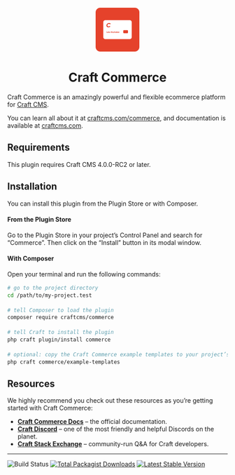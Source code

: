 <p align="center"><img src="./src/icon.svg" width="100" height="100" alt="Craft Commerce icon"></p>

<h1 align="center">Craft Commerce</h1>

Craft Commerce is an amazingly powerful and flexible ecommerce platform for [Craft CMS](https://craftcms.com).

You can learn all about it at [craftcms.com/commerce](https://craftcms.com/commerce), and documentation is available at [craftcms.com](https://craftcms.com/docs/commerce/4.x/).

## Requirements

This plugin requires Craft CMS 4.0.0-RC2 or later.

## Installation

You can install this plugin from the Plugin Store or with Composer.

#### From the Plugin Store

Go to the Plugin Store in your project’s Control Panel and search for “Commerce”. Then click on the “Install” button in its modal window.

#### With Composer

Open your terminal and run the following commands:

```bash
# go to the project directory
cd /path/to/my-project.test

# tell Composer to load the plugin
composer require craftcms/commerce

# tell Craft to install the plugin
php craft plugin/install commerce

# optional: copy the Craft Commerce example templates to your project’s templates folder
php craft commerce/example-templates
```

## Resources

We highly recommend you check out these resources as you’re getting started with Craft Commerce:

- **[Craft Commerce Docs](https://craftcms.com/docs/commerce/4.x/)** – the official documentation.
- **[Craft Discord](https://craftcms.com/discord)** – one of the most friendly and helpful Discords on the planet.
- **[Craft Stack Exchange](http://craftcms.stackexchange.com/)** – community-run Q&A for Craft developers.

---

<p>
<img src="https://github.com/craftcms/cms/workflows/ci/badge.svg?branch=main" alt="Build Status">
<a href="https://packagist.org/packages/craftcms/commerce"><img src="https://img.shields.io/packagist/dt/craftcms/commerce.svg?label=downloads" alt="Total Packagist Downloads"></a>
<a href="https://github.com/craftcms/commerce/releases"><img src="https://img.shields.io/github/tag/craftcms/commerce.svg?label=stable" alt="Latest Stable Version"></a>
</p>
